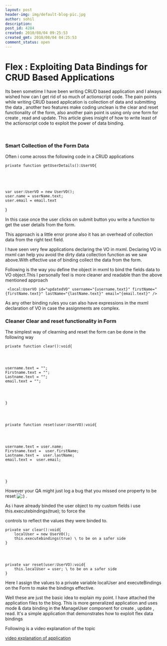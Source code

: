 ```yaml
---
layout: post
header-img: img/default-blog-pic.jpg
author: sohil
description: 
post_id: 4284
created: 2010/08/04 09:25:53
created_gmt: 2010/08/04 04:25:53
comment_status: open
---
```


# Flex : Exploiting Data Bindings for CRUD Based Applications

Its been sometime I have been writing CRUD based application and I always wished how can I get rid of so much of actionscript code. The pain points while writing CRUD based application is collection of data and submitting the data , another two features make coding unclean is the clear and reset functionality of the form, also another pain point is using only one form for create , read and update. This article gives insight of how to write least of the actionscript code to exploit the power of data binding.

 

### 

### Smart Collection of the Form Data

Often i come across the following code in a CRUD applications
    
    
    private function getUserDetails():UserVO{
    
    
    
    
    
    var user:UserVO = new UserVO();
    user.name = userName.text;
    user.email = email.text
    

} 

In this case once the user clicks on submit button you write a function to get the user details from the form.  
  
This approach is a little error prone also it has an overhead of collection data from the right text field.

I have seen very few applications declaring the VO in mxml. Declaring VO in mxml can help you avoid the dirty data collection function as we saw above.With effective use of binding collect the data from the form.

Following is the way you define the object in mxml to bind the fields data to VO object.This I personally feel is more cleaner and readable than the above mentioned approach
    
    
     <local:UserVO id="updatedVO" username="{username.text}" firstName="{firstName.text}" lastName="{lastName.text}" email="{email.text}" />
    

As any other binding rules you can also have expressions in the mxml declaration of VO in case the assignments are complex.

### Cleaner Clear and reset functionality in Form

The simplest way of clearning and reset the form can be done in the following way
    
    
    private function clear():void{
    
    
    
    
    username.text = "";
    Firstname.text = "";
    Lastname.text = "";
    email.text = "";
    
    
    
    
    }
    
    
    
    
    private function reset(user:UserVO):void{
    
    
    
    
    username.text = user.name;
    Firstname.text =  user.firstName;
    Lastname.text =  user.lastName;
    email.text =  user.email;
    
    
    
    
    }
    

However your QA might just log a bug that you missed one property to be reset ![:\)][1] .

As i have already binded the user object to my custom fields i use this.executebindings(true); to force the  
  
controls to reflect the values they were binded to.
    
    
    private var clear():void{
        localUser = new UserVO();
        this.executebindings(true) \ to be on a safer side
    }
    
    
    
    
    private var reset(user:UserVO):void{
        this.localUser = user; \ to be on a safer side
    }
    

Here I assign the values to a private variable localUser and executeBindings on the Form to make the bindings effective.

Well these are just the basic idea to explain my point. I have attached the application files to the blog. This is more generalized application and uses mode & data binding in the ManageUser component for create , update , read. It's a simple application that demonstrates how to exploit flex data bindings

Following is a video explanation of the topic

[video explanation of application][2]

   [1]: http://xebee.xebia.in/wp-includes/images/smilies/icon_smile.gif
   [2]: http://live.kpoint.in/kapsule/gcc-426c1119-1733-47d8-9592-9665152029f9